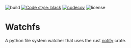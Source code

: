 
![build](https://github.com/pearsedoolin/watchfs/actions/workflows/ci.yml/badge.svg)
[![Code style: black](https://img.shields.io/badge/code%20style-black-000000.svg)](https://github.com/psf/black)
[![codecov](https://codecov.io/gh/pearsedoolin/watchfs/branch/main/graph/badge.svg)](https://codecov.io/gh/pearsedoolin/watchfs)
![license](https://img.shields.io/github/license/pearsedoolin/watchfs)
<!--- ![snyk](https://snyk.io/test/github/pearsedoolin/watchfs/badge.svg)-->

# Watchfs

A python file system watcher that uses the rust [notify](https://docs.rs/notify/4.0.17/notify/) crate.

